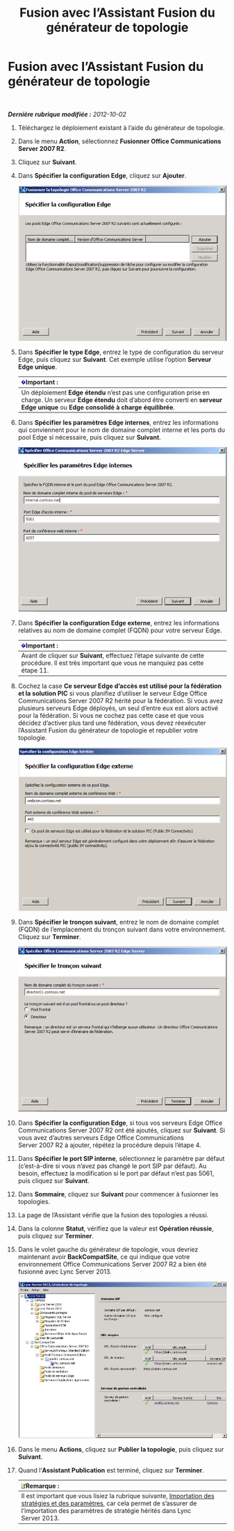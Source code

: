 ﻿---
title: Fusion avec l’Assistant Fusion du générateur de topologie
TOCTitle: Fusion avec l’Assistant Fusion du générateur de topologie
ms:assetid: c3f3c425-dab6-4dcd-bf0e-d7fde05f2ebf
ms:mtpsurl: https://technet.microsoft.com/fr-fr/library/JJ205243(v=OCS.15)
ms:contentKeyID: 49298752
ms.date: 05/20/2016
mtps_version: v=OCS.15
ms.translationtype: HT
---

# Fusion avec l’Assistant Fusion du générateur de topologie

 

_**Dernière rubrique modifiée :** 2012-10-02_

1.  Téléchargez le déploiement existant à l’aide du générateur de topologie.

2.  Dans le menu **Action**, sélectionnez **Fusionner Office Communications Server 2007 R2**.

3.  Cliquez sur **Suivant**.

4.  Dans **Spécifier la configuration Edge**, cliquez sur **Ajouter**.
    
    ![Assistant Topologie de la fusion, page Spécifier la configuration Edge](images/JJ205243.cdca609d-d4d5-47d9-9ff8-8b1daa4106e1(OCS.15).jpg "Assistant Topologie de la fusion, page Spécifier la configuration Edge")  

5.  Dans **Spécifier le type Edge**, entrez le type de configuration du serveur Edge, puis cliquez sur **Suivant**. Cet exemple utilise l’option **Serveur Edge unique**.
    
    <table>
    <thead>
    <tr class="header">
    <th><img src="images/Gg425917.important(OCS.15).gif" title="important" alt="important" />Important :</th>
    </tr>
    </thead>
    <tbody>
    <tr class="odd">
    <td>Un déploiement <strong>Edge étendu</strong> n’est pas une configuration prise en charge. Un serveur <strong>Edge étendu</strong> doit d’abord être converti en <strong>serveur Edge unique</strong> ou <strong>Edge consolidé à charge équilibrée</strong>.</td>
    </tr>
    </tbody>
    </table>


6.  Dans **Spécifier les paramètres Edge internes**, entrez les informations qui conviennent pour le nom de domaine complet interne et les ports du pool Edge si nécessaire, puis cliquez sur **Suivant**.
    
    ![Boîte de dialogue Spécifier les paramètres Edge internes](images/JJ205243.dd664761-839c-4ac8-bd1a-5525589dfbb0(OCS.15).jpg "Boîte de dialogue Spécifier les paramètres Edge internes")  

7.  Dans **Spécifier la configuration Edge externe**, entrez les informations relatives au nom de domaine complet (FQDN) pour votre serveur Edge.
    
    <table>
    <thead>
    <tr class="header">
    <th><img src="images/Gg425917.important(OCS.15).gif" title="important" alt="important" />Important :</th>
    </tr>
    </thead>
    <tbody>
    <tr class="odd">
    <td>Avant de cliquer sur <strong>Suivant</strong>, effectuez l’étape suivante de cette procédure. Il est très important que vous ne manquiez pas cette étape 11.</td>
    </tr>
    </tbody>
    </table>


8.  Cochez la case **Ce serveur Edge d’accès est utilisé pour la fédération et la solution PIC** si vous planifiez d’utiliser le serveur Edge Office Communications Server 2007 R2 hérité pour la fédération. Si vous avez plusieurs serveurs Edge déployés, un seul d’entre eux est alors activé pour la fédération. Si vous ne cochez pas cette case et que vous décidez d’activer plus tard une fédération, vous devez réexécuter l’Assistant Fusion du générateur de topologie et republier votre topologie.
    
    ![Boîte de dialogue Serveur Edge, page Spécifier la configuration Edge externe](images/JJ205243.32e97ce5-92f0-477e-8125-5d2ece237b13(OCS.15).jpg "Boîte de dialogue Serveur Edge, page Spécifier la configuration Edge externe")  

9.  Dans **Spécifier le tronçon suivant**, entrez le nom de domaine complet (FQDN) de l’emplacement du tronçon suivant dans votre environnement. Cliquez sur **Terminer**.
    
    ![Boîte de dialogue Serveur Edge, page Spécifier le tronçon suivant](images/JJ205243.e734ee0d-f91c-4f3f-8ae6-248ecabcf678(OCS.15).jpg "Boîte de dialogue Serveur Edge, page Spécifier le tronçon suivant")  

10. Dans **Spécifier la configuration Edge**, si tous vos serveurs Edge Office Communications Server 2007 R2 ont été ajoutés, cliquez sur **Suivant**. Si vous avez d’autres serveurs Edge Office Communications Server 2007 R2 à ajouter, répétez la procédure depuis l’étape 4.

11. Dans **Spécifier le port SIP interne**, sélectionnez le paramètre par défaut (c’est-à-dire si vous n’avez pas changé le port SIP par défaut). Au besoin, effectuez la modification si le port par défaut n’est pas 5061, puis cliquez sur **Suivant**.

12. Dans **Sommaire**, cliquez sur **Suivant** pour commencer à fusionner les topologies.

13. La page de l’Assistant vérifie que la fusion des topologies a réussi.

14. Dans la colonne **Statut**, vérifiez que la valeur est **Opération réussie**, puis cliquez sur **Terminer**.

15. Dans le volet gauche du générateur de topologie, vous devriez maintenant avoir **BackCompatSite**, ce qui indique que votre environnement Office Communications Server 2007 R2 a bien été fusionné avec Lync Server 2013.
    
    ![Le Générateur de topologie montrant une fusion de topologie](images/JJ205243.62751c76-f018-4c6d-bb48-c61ef8974d31(OCS.15).jpg "Le Générateur de topologie montrant une fusion de topologie")  

16. Dans le menu **Actions**, cliquez sur **Publier la topologie**, puis cliquez sur **Suivant**.

17. Quand l’**Assistant Publication** est terminé, cliquez sur **Terminer**.
    
    <table>
    <thead>
    <tr class="header">
    <th><img src="images/Gg398920.note(OCS.15).gif" title="note" alt="note" />Remarque :</th>
    </tr>
    </thead>
    <tbody>
    <tr class="odd">
    <td>Il est important que vous lisiez la rubrique suivante, <a href="import-policies-and-settings.md">Importation des stratégies et des paramètres</a>, car cela permet de s’assurer de l’importation des paramètres de stratégie hérités dans Lync Server 2013.</td>
    </tr>
    </tbody>
    </table>

